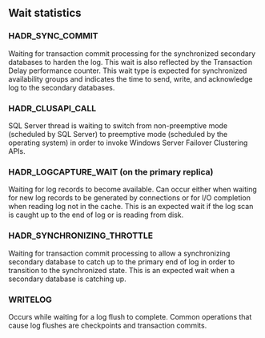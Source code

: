 ## Wait statistics

### HADR_SYNC_COMMIT  

Waiting for transaction commit processing for the synchronized secondary databases to harden the log. This wait is also reflected by the Transaction Delay performance counter. This wait type is expected for synchronized availability groups and indicates the time to send, write, and acknowledge log to the secondary databases. 

### HADR_CLUSAPI_CALL 

SQL Server thread is waiting to switch from non-preemptive mode (scheduled by SQL Server) to preemptive mode (scheduled by the operating system) in order to invoke Windows Server Failover Clustering APIs. 

### HADR_LOGCAPTURE_WAIT (on the primary replica)

Waiting for log records to become available. Can occur either when waiting for new log records to be generated by connections or for I/O completion when reading log not in the cache. This is an expected wait if the log scan is caught up to the end of log or is reading from disk. 

### HADR_SYNCHRONIZING_THROTTLE 

Waiting for transaction commit processing to allow a synchronizing secondary database to catch up to the primary end of log in order to transition to the synchronized state. This is an expected wait when a secondary database is catching up. 

### WRITELOG 

Occurs while waiting for a log flush to complete. Common operations that cause log flushes are checkpoints and transaction commits.
